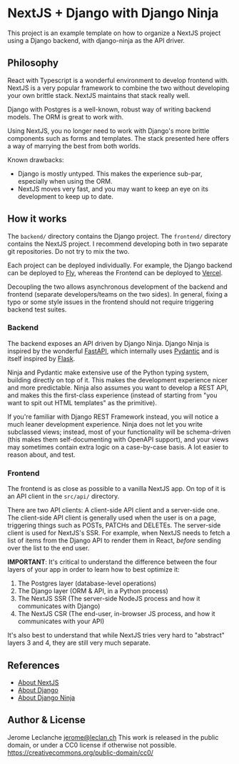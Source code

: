 # NextJS + Django with Django Ninja

This project is an example template on how to organize a NextJS project using a Django backend, with django-ninja as the API driver.

## Philosophy

React with Typescript is a wonderful environment to develop frontend with. NextJS is a very popular framework to combine the two without developing your own brittle stack. NextJS maintains that stack really well.

Django with Postgres is a well-known, robust way of writing backend models. The ORM is great to work with.

Using NextJS, you no longer need to work with Django's more brittle components such as forms and templates. The stack presented here offers a way of marrying the best from both worlds.

Known drawbacks:

-   Django is mostly untyped. This makes the experience sub-par, especially when using the ORM.
-   NextJS moves very fast, and you may want to keep an eye on its development to keep up to date.

## How it works

The `backend/` directory contains the Django project. The `frontend/` directory contains the NextJS project.
I recommend developing both in two separate git repositories. Do not try to mix the two.

Each project can be deployed individually. For example, the Django backend can be deployed to [Fly](https://fly.io/), whereas the Frontend can be deployed to [Vercel](https://vercel.com/).

Decoupling the two allows asynchronous development of the backend and frontend (separate developers/teams on the two sides). In general, fixing a typo or some style issues in the frontend should not require triggering backend test suites.

### Backend

The backend exposes an API driven by Django Ninja. Django Ninja is inspired by the wonderful [FastAPI](https://fastapi.tiangolo.com/), which internally uses [Pydantic](https://pydantic.dev/) and is itself inspired by [Flask](https://flask.palletsprojects.com/).

Ninja and Pydantic make extensive use of the Python typing system, building directly on top of it. This makes the development experience nicer and more predictable. Ninja also assumes you want to develop a REST API, and makes this the first-class experience (instead of starting from "you want to spit out HTML templates" as the primitive).

If you're familiar with Django REST Framework instead, you will notice a much leaner development experience. Ninja does not let you write subclassed views; instead, most of your functionality will be schema-driven (this makes them self-documenting with OpenAPI support), and your views may sometimes contain extra logic on a case-by-case basis. A lot easier to reason about, and test.

### Frontend

The frontend is as close as possible to a vanilla NextJS app. On top of it is an API client in the `src/api/` directory.

There are two API clients: A client-side API client and a server-side one. The client-side API client is generally used when the user is on a page, triggering things such as POSTs, PATCHs and DELETEs.
The server-side client is used for NextJS's SSR. For example, when NextJS needs to fetch a list of items from the Django API to render them in React, _before_ sending over the list to the end user.

**IMPORTANT**: It's critical to understand the difference between the four layers of your app in order to learn how to best optimize it:

1. The Postgres layer (database-level operations)
2. The Django layer (ORM & API, in a Python process)
3. The NextJS SSR (The server-side NodeJS process and how it communicates with Django)
4. The NextJS CSR (The end-user, in-browser JS process, and how it communicates with your API)

It's also best to understand that while NextJS tries very hard to "abstract" layers 3 and 4, they are still very much separate.

## References

-   [About NextJS](https://nextjs.org)
-   [About Django](https://djangoproject.com)
-   [About Django Ninja](https://django-ninja.dev)

## Author & License

Jerome Leclanche <jerome@leclan.ch>
This work is released in the public domain, or under a CC0 license if otherwise not possible.
https://creativecommons.org/public-domain/cc0/
